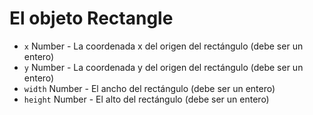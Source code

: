 # El objeto Rectangle

* `x` Number - La coordenada x del origen del rectángulo (debe ser un entero)
* `y` Number - La coordenada y del origen del rectángulo (debe ser un entero)
* `width` Number - El ancho del rectángulo (debe ser un entero)
* `height` Number - El alto del rectángulo (debe ser un entero)
